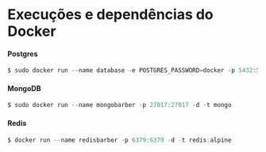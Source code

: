 # Execuções e dependências do Docker

#### Postgres

```js
$ sudo docker run --name database -e POSTGRES_PASSWORD=docker -p 5432:5432 -d postgres:11
```
#### MongoDB

```js
$ sudo docker run --name mongobarber -p 27017:27017 -d -t mongo
```

#### Redis

```js
$ docker run --name redisbarber -p 6379:6379 -d -t redis:alpine
```
